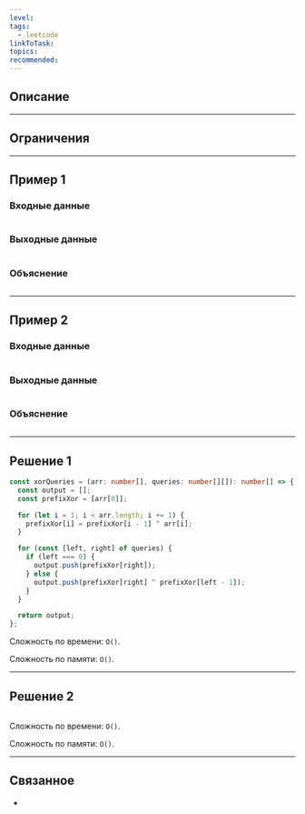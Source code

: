 ```yaml
---
level: 
tags:
  - leetcode
linkToTask: 
topics: 
recommended:
---
```

## Описание

---
## Ограничения

---
## Пример 1

### Входные данные

```

```
### Выходные данные

```

```
### Объяснение

```

```

---
## Пример 2

### Входные данные

```

```
### Выходные данные

```

```
### Объяснение

```

```

---
## Решение 1

```typescript
const xorQueries = (arr: number[], queries: number[][]): number[] => {
  const output = [];
  const prefixXor = [arr[0]];

  for (let i = 1; i < arr.length; i += 1) {
    prefixXor[i] = prefixXor[i - 1] ^ arr[i];
  }

  for (const [left, right] of queries) {
    if (left === 0) {
      output.push(prefixXor[right]);
    } else {
      output.push(prefixXor[right] ^ prefixXor[left - 1]);
    }
  }

  return output;
};
```

Сложность по времени: `O()`.

Сложность по памяти: `O()`.

---
## Решение 2

```typescript

```

Сложность по времени: `O()`.

Сложность по памяти: `O()`.

---
## Связанное

- 